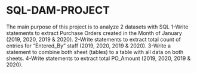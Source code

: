 # SQL-DAM-PROJECT
The main purpose of this project is to analyze 2 datasets with SQL
1-Write statements to extract Purchase Orders created in the Month of January (2019, 2020, 2019 & 2020). 
2-Write statements to extract total count of entries for “Entered_By” staff (2019, 2020, 2019 & 2020).
3-Write a statement to combine both sheet (tables) to a table with all data on both sheets.
4-Write statements to extract total PO_Amount (2019, 2020, 2019 & 2020).
